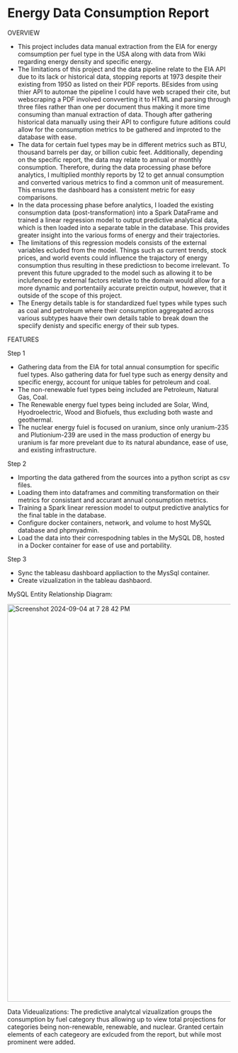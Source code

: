 # Energy Data Consumption Report

OVERVIEW
- This project includes data manual extraction from the EIA for energy comsumption per fuel type in the USA along with data from Wiki regarding energy density and specific energy.
- The limitations of this project and the data pipeline relate to the EIA API due to its lack or historical data, stopping reports at 1973 despite their existing from 1950 as listed on their PDF reports. BEsides from using thier API to automae the pipeline I could have web scraped their cite, but webscraping a PDF involved convverting it to HTML and parsing through three files rather than one per document thus making it more time consuming than manual extraction of data. Though after gathering historical data manually using their API to configure future aditions could allow for the consumption metrics to be gathered and improted to the database with ease.
- The data for certain fuel types may be in different metrics such as BTU, thousand barrels per day, or billion cubic feet. Additionally, depending on the specific report, the data may relate to annual or monthly consumption. Therefore, during the data processing phase before analytics, I multiplied monthly reports by 12 to get annual consumption and converted various metrics to find a common unit of measurement. This ensures the dashboard has a consistent metric for easy comparisons.
- In the data processing phase before analytics, I loaded the existing consumption data (post-transformation) into a Spark DataFrame and trained a linear regression model to output predictive analytical data, which is then loaded into a separate table in the database. This provides greater insight into the various forms of energy and their trajectories.
- The limitations of this regression models consists of the external variables ecluded from the model. Things such as current trends, stock prices, and world events could influence the trajactory of energy consumption thus resulting in these predictiosn to become irrelevant. To prevent this future upgraded to the model such as allowing it to be inclufenced by external factors relative to the domain would allow for a more dynamic and portentaiily accurate preictin output, however, that it outside of the scope of this project.
- The Energy details table is for standardized fuel types while types such as coal and petroleum where their consumption aggregated across various subtypes haave their own details table to break down the speciify denisty and specific energy of their sub types.


FEATURES

Step 1
- Gathering data from the EIA for total annual consumption for specific fuel types. Also gathering data for fuel type such as energy density and specific energy, account for unique tables for petroleum and coal.
- The non-renewable fuel types being included are Petroleum, Natural Gas, Coal.
- The Renewable energy fuel types being included are Solar, Wind, Hyodroelectric, Wood and Biofuels, thus excluding both waste and geothermal.
- The nuclear energy fuiel is focused on uranium, since only uranium-235 and Plutionium-239 are used in the mass production of energy bu uranium is far more prevelant due to its natural abundance, ease of use, and existing infrastructure.

Step 2
- Importing the data gathered from the sources into a python script as csv files.
- Loading them into dataframes and commiting transformation on their metrics for consistant and accurant annual consumption metrics.
- Training a Spark linear reression model to output predictive analytics for the final table in the database.
- Configure docker containers, network, and volume to host MySQL database and phpmyadmin.
- Load the data into their correspodning tables in the MySQL DB, hosted in a Docker container for ease of use and portability.

Step 3
- Sync the tableasu dashboard appliaction to the MysSql container.
- Create vizualization in the tableau dashbaord.

MySQL Entity Relationship Diagram:

<img width="896" alt="Screenshot 2024-09-04 at 7 28 42 PM" src="https://github.com/user-attachments/assets/d6289939-84f8-4f63-83a0-16d8f2bcae4d">



Data Videualizations:
The predictive analytcal vizualization groups the consumption by fuel category thus allowing up to view total projections for categories being non-renewable, renewable, and nuclear. Granted certain elements of each categeory are exlcuded from the report, but while most prominent were added.
